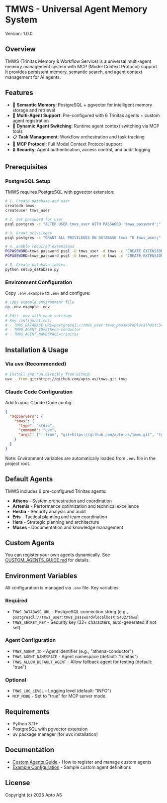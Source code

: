 # TMWS - Universal Agent Memory System

Version: 1.0.0

## Overview

TMWS (Trinitas Memory & Workflow Service) is a universal multi-agent memory management system with MCP (Model Context Protocol) support. It provides persistent memory, semantic search, and agent context management for AI agents.

## Features

- 🧠 **Semantic Memory**: PostgreSQL + pgvector for intelligent memory storage and retrieval
- 🤖 **Multi-Agent Support**: Pre-configured with 6 Trinitas agents + custom agent registration
- 🔄 **Dynamic Agent Switching**: Runtime agent context switching via MCP tools
- 📋 **Task Management**: Workflow orchestration and task tracking
- 🔌 **MCP Protocol**: Full Model Context Protocol support
- 🔒 **Security**: Agent authentication, access control, and audit logging

## Prerequisites

### PostgreSQL Setup

TMWS requires PostgreSQL with pgvector extension:

```bash
# 1. Create database and user
createdb tmws
createuser tmws_user

# 2. Set password for user
psql postgres -c "ALTER USER tmws_user WITH PASSWORD 'tmws_password';"

# 3. Grant privileges
psql postgres -c "GRANT ALL PRIVILEGES ON DATABASE tmws TO tmws_user;"

# 4. Enable required extensions
PGPASSWORD=tmws_password psql -U tmws_user -d tmws -c "CREATE EXTENSION IF NOT EXISTS vector;"
PGPASSWORD=tmws_password psql -U tmws_user -d tmws -c "CREATE EXTENSION IF NOT EXISTS pg_trgm;"

# 5. Create database tables
python setup_database.py
```

### Environment Configuration

Copy `.env.example` to `.env` and configure:

```bash
# Copy example environment file
cp .env.example .env

# Edit .env with your settings
# Key configurations:
# - TMWS_DATABASE_URL=postgresql://tmws_user:tmws_password@localhost:5432/tmws
# - TMWS_AGENT_ID=athena-conductor
# - TMWS_AGENT_NAMESPACE=trinitas
```

## Installation & Usage

### Via uvx (Recommended)

```bash
# Install and run directly from GitHub
uvx --from git+https://github.com/apto-as/tmws.git tmws
```

### Claude Code Configuration

Add to your Claude Code config:

```json
{
  "mcpServers": {
    "tmws": {
      "type": "stdio",
      "command": "uvx",
      "args": ["--from", "git+https://github.com/apto-as/tmws.git", "tmws"]
    }
  }
}
```

Note: Environment variables are automatically loaded from `.env` file in the project root.

## Default Agents

TMWS includes 6 pre-configured Trinitas agents:

- **Athena** - System orchestration and coordination
- **Artemis** - Performance optimization and technical excellence
- **Hestia** - Security analysis and audit
- **Eris** - Tactical planning and team coordination
- **Hera** - Strategic planning and architecture
- **Muses** - Documentation and knowledge management

## Custom Agents

You can register your own agents dynamically. See [CUSTOM_AGENTS_GUIDE.md](CUSTOM_AGENTS_GUIDE.md) for details.

## Environment Variables

All configuration is managed via `.env` file. Key variables:

### Required
- `TMWS_DATABASE_URL` - PostgreSQL connection string (e.g., `postgresql://tmws_user:tmws_password@localhost:5432/tmws`)
- `TMWS_SECRET_KEY` - Security key (32+ characters, auto-generated if not set)

### Agent Configuration
- `TMWS_AGENT_ID` - Agent identifier (e.g., "athena-conductor")
- `TMWS_AGENT_NAMESPACE` - Agent namespace (default: "trinitas")
- `TMWS_ALLOW_DEFAULT_AGENT` - Allow fallback agent for testing (default: "true")

### Optional
- `TMWS_LOG_LEVEL` - Logging level (default: "INFO")
- `MCP_MODE` - Set to "true" for MCP server mode

## Requirements

- Python 3.11+
- PostgreSQL with pgvector extension
- uv package manager (for uvx installation)

## Documentation

- [Custom Agents Guide](CUSTOM_AGENTS_GUIDE.md) - How to register and manage custom agents
- [Example Configuration](custom_agents_example.json) - Sample custom agent definitions

## License

Copyright (c) 2025 Apto AS